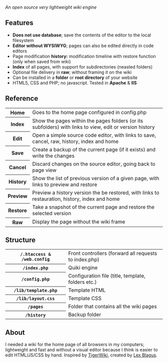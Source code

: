 <p><i>An open source very lightweight wiki engine</i></p>

<h2>Features</h2>

<p>
	<ul>
		<li><b>Does not use database</b>; save the contents of the editor to the local filesystem</li>
		<li><b>Editor without WYSIWYG</b>; pages can also be edited directly in code editors</li>
		<li>Page modification <b>history:</b> modification timeline with restore function (only when saved from wiki)</li>
		<li><b>Index</b> of all pages, with support for subdirectories (neasted folders)</li>
		<li>Optional file delivery in <b>raw</b>; without framing it on the wiki</li>
		<li>Can be installed in a <b>folder</b> or <b>root directory</b> of your website</li>
		<li>HTML5, CSS and PHP; no javascript. Tested in <b>Apache</b> &amp; <b>IIS</b></li>
	</ul>
</p>

<h2>Reference</h2>

<table>
	<tbody>
		<tr>
			<th>Home</th>
			<td>Goes to the home page configured in config.php</td>
		</tr>
		<tr>
			<th>Index</th>
			<td>Show the pages within the pages folders (or its subfolders) with links to view, edit or version history</td>
		</tr>
		<tr>
			<th>Edit</th>
			<td>Open a simple source code editor, with links to save, cancel, raw, history, index and home</td>
		</tr>
		<tr>
			<th>Save</th>
			<td>Create a backup of the current page (if it exists) and write the changes</td>
		</tr>
		<tr>
			<th>Cancel</th>
			<td>Discard changes on the source editor, going back to page view</td>
		</tr>
		<tr>
			<th>History</th>
			<td>Show the list of previous version of a given page, with links to preview and restore</td>
		</tr>
		<tr>
			<th>Preview</th>
			<td>Preview a history version the be restored, with links to restauration, history, index and home</td>
		</tr>
		<tr>
			<th>Restore</th>
			<td>Take a snapshot of the current page and restore the selected version</td>
		</tr>
		<tr>
			<th>Raw</th>
			<td>Display the page without the wiki frame</td>
		</tr>
	</tbody>
</table>

<h2>Structure</h2>

<table>
	<tbody>
		<tr>
			<th><code>/.htaccess &amp; /web.config<code></th>
			<td>Front controllers (forward all requests to index.php)</td>
		</tr>
		<tr>
			<th><code>/index.php<code></th>
			<td>Quiki engine</td>
		</tr>
		<tr>
			<th><code>/config.php<code></th>
			<td>Configuration file (title, template, folders etc.)</td>
		</tr>
		<tr>
			<th><code>/lib/template.php<code></th>
			<td>Template HTML</td>
		</tr>
		<tr>
			<th><code>/lib/layout.css<code></th>
			<td>Template CSS</td>
		</tr>
		<tr>
			<th><code>/pages<code></th>
			<td>Folder that contains all the wiki pages</td>
		</tr>
		<tr>
			<th><code>/history<code></th>
			<td>Backup folder</td>
		</tr>
	</tbody>
</table>


<h2>About</h2>
I needed a wiki for the home page of all browsers in my computers; lightweight and fast and without a visual editor because I think is easier to edit HTML/JS/CSS by hand. Inspired by <a href="http://c2.com/cgi/wiki?TigerWiki">TigerWiki</a>, created by <a href="http://blag.us/">Lex Blagus</a>. 

